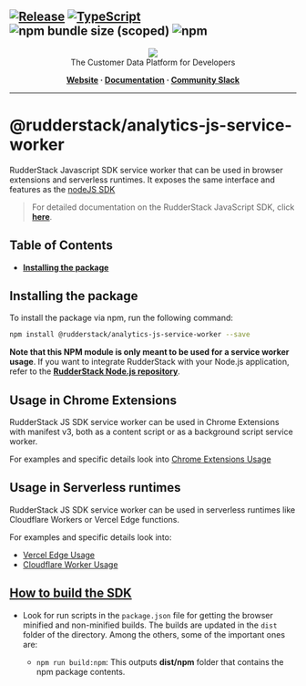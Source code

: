 ## [![Release](https://img.shields.io/npm/v/%40rudderstack/analytics-js-service-worker)](https://www.npmjs.com/package/@rudderstack/analytics-js-service-worker) [![TypeScript](https://img.shields.io/badge/%3C%2F%3E-TypeScript-%230074c1.svg)](https://www.typescriptlang.org/) ![npm bundle size (scoped)](https://img.shields.io/bundlephobia/min/%40rudderstack/analytics-js-service-worker) ![npm](https://img.shields.io/npm/dw/%40rudderstack/analytics-js-service-worker)

<p align="center">
  <a href="https://rudderstack.com/">
    <img src="https://user-images.githubusercontent.com/59817155/121357083-1c571300-c94f-11eb-8cc7-ce6df13855c9.png">
  </a>
  <br />
  <caption>The Customer Data Platform for Developers</caption>
</p>
<p align="center">
  <b>
    <a href="https://rudderstack.com">Website</a>
    ·
    <a href="https://rudderstack.com/docs/stream-sources/rudderstack-sdk-integration-guides/rudderstack-javascript-sdk/">Documentation</a>
    ·
    <a href="https://rudderstack.com/join-rudderstack-slack-community">Community Slack</a>
  </b>
</p>

---

# [](https://github.com/rudderlabs/rudder-sdk-js/blob/main/packages/analytics-js-service-worker/README.md#@rudderstack-analytics-js-service-worker)@rudderstack/analytics-js-service-worker

RudderStack Javascript SDK service worker that can be used in browser extensions and serverless runtimes.
It exposes the same interface and features as the [nodeJS SDK](https://www.rudderstack.com/docs/sources/event-streams/sdks/rudderstack-node-sdk/)

> For detailed documentation on the RudderStack JavaScript SDK, click [**here**](https://www.rudderstack.com/docs/sources/event-streams/sdks/rudderstack-javascript-sdk/).

## Table of Contents

- [**Installing the package**](https://github.com/rudderlabs/rudder-sdk-js/blob/main/packages/analytics-js-service-worker/README.md#installing-the-package)

## [](https://github.com/rudderlabs/rudder-sdk-js/blob/main/packages/analytics-js-service-worker/README.md#installing-the-package)Installing the package

To install the package via npm, run the following command:

```bash
npm install @rudderstack/analytics-js-service-worker --save
```

**Note that this NPM module is only meant to be used for a service worker usage**. If you want to integrate RudderStack with your Node.js application, refer to the [**RudderStack Node.js repository**](https://github.com/rudderlabs/rudder-sdk-node).

## Usage in Chrome Extensions

RudderStack JS SDK service worker can be used in Chrome Extensions with manifest v3, both as a content script or as a background script service worker.

For examples and specific details look into [Chrome Extensions Usage](https://github.com/rudderlabs/rudder-sdk-js/blob/main/examples/chrome-extension/USAGE.md)

## Usage in Serverless runtimes

RudderStack JS SDK service worker can be used in serverless runtimes like Cloudflare Workers or Vercel Edge functions.

For examples and specific details look into:

- [Vercel Edge Usage](https://github.com/rudderlabs/rudder-sdk-js/blob/main/examples/serverless/USAGE.md#Cloudflare-Worker)
- [Cloudflare Worker Usage](https://github.com/rudderlabs/rudder-sdk-js/blob/main/examples/serverless/USAGE.md#Vercel-Edge)

## [How to build the SDK](https://github.com/rudderlabs/rudder-sdk-js/blob/main/packages/analytics-js-service-worker/README.md#how-to-build-the-sdk)

- Look for run scripts in the `package.json` file for getting the browser minified and non-minified builds. The builds are updated in the `dist` folder of the directory. Among the others, some of the important ones are:

  - `npm run build:npm`: This outputs **dist/npm** folder that contains the npm package contents.
